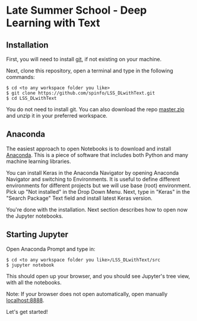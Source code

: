 # Late Summer School - Deep Learning with Text

## Installation
First, you will need to install [git](https://git-scm.com/), if not existing on your machine.

Next, clone this repository, open a terminal and type in the following commands:

    $ cd <to any workspace folder you like> 
    $ git clone https://github.com/spinfo/LSS_DLwithText.git
    $ cd LSS_DLwithText

You do not need to install git. You can also download the repo [master.zip](https://github.com/spinfo/LSS_DLwithText/archive/master.zip) and unzip it in your preferred workspace.

## Anaconda
The easiest approach to open Notebooks is to download and install [Anaconda](https://www.continuum.io/downloads). This is a piece of software that includes both Python and many machine learning libraries.

You can install Keras in the Anaconda Navigator by opening Anaconda Navigator and switching to Environments. It is useful to define different environments for different projects but we will use base (root) environment. Pick up "Not installed" in the Drop Down Menu. Next, type in "Keras" in the "Search Package" Text field and install latest Keras version.

You're done with the installation. Next section describes how to open now the Jupyter notebooks.

## Starting Jupyter
Open Anaconda Prompt and type in:

    $ cd <to any workspace folder you like>/LSS_DLwithText/src
    $ jupyter notebook

This should open up your browser, and you should see Jupyter's tree view, with all the notebooks. 

Note: If your browser does not open automatically, open manually [localhost:8888](http://localhost:8888/tree).

Let's get started!